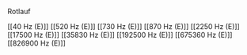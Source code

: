Rotlauf

[[40 Hz (E)]]
[[520 Hz (E)]]
[[730 Hz (E)]]
[[870 Hz (E)]]
[[2250 Hz (E)]]
[[17500 Hz (E)]]
[[35830 Hz (E)]]
[[192500 Hz (E)]]
[[675360 Hz (E)]]
[[826900 Hz (E)]]